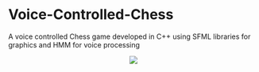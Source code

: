 # Voice-Controlled-Chess
A voice controlled Chess game developed in C++ using SFML libraries for graphics and HMM for voice processing

<p align="center">
  <img src="https://user-images.githubusercontent.com/42466938/132588516-1ecd746c-1c0c-41c0-a600-2dfb24b4998b.png" />
</p>

<!-- ![Chess (2)](https://user-images.githubusercontent.com/42466938/132588516-1ecd746c-1c0c-41c0-a600-2dfb24b4998b.png)
 -->
